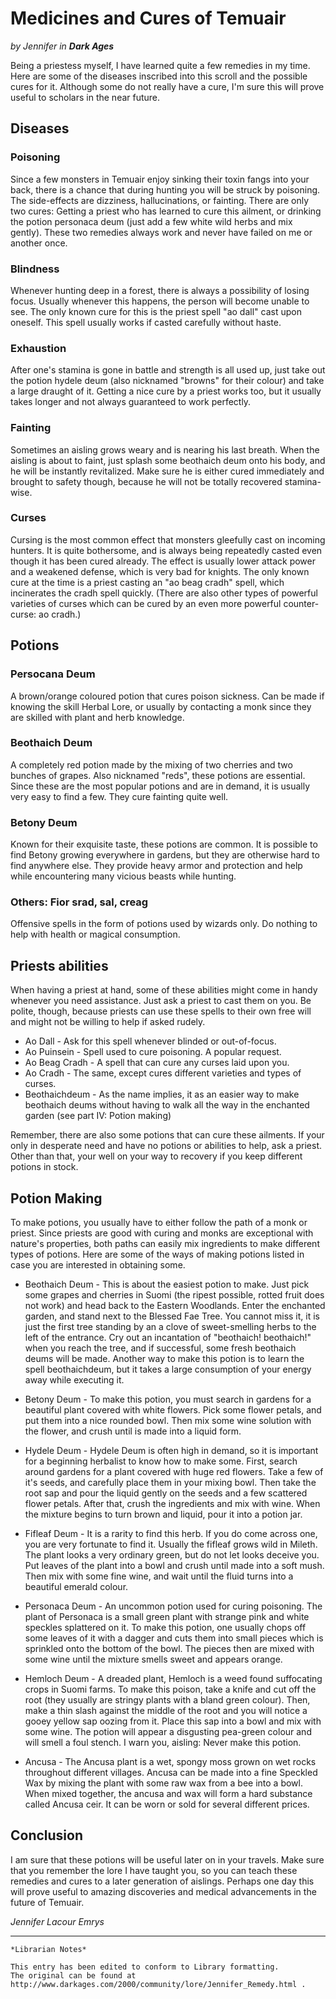 # Medicines and Cures of Temuair

_by Jennifer in_ ___Dark Ages___

Being a priestess myself, I have learned quite a few remedies in my time. Here are some of the diseases inscribed into this scroll and the possible cures for it. Although some do not really have a cure, I'm sure this will prove useful to scholars in the near future.

## Diseases

### Poisoning

Since a few monsters in Temuair enjoy sinking their toxin fangs into your back, there is a chance that during hunting you will be struck by poisoning. The side-effects are dizziness, hallucinations, or fainting. There are only two cures: Getting a priest who has learned to cure this ailment, or drinking the potion personaca deum (just add a few white wild herbs and mix gently). These two remedies always work and never have failed on me or another once.

### Blindness

Whenever hunting deep in a forest, there is always a possibility of losing focus. Usually whenever this happens, the person will become unable to see. The only known cure for this is the priest spell "ao dall" cast upon oneself. This spell usually works if casted carefully without haste.

### Exhaustion

After one's stamina is gone in battle and strength is all used up, just take out the potion hydele deum (also nicknamed "browns" for their colour) and take a large draught of it. Getting a nice cure by a priest works too, but it usually takes longer and not always guaranteed to work perfectly.

### Fainting

Sometimes an aisling grows weary and is nearing his last breath. When the aisling is about to faint, just splash some beothaich deum onto his body, and he will be instantly revitalized. Make sure he is either cured immediately and brought to safety though, because he will not be totally recovered stamina-wise.

### Curses

Cursing is the most common effect that monsters gleefully cast on incoming hunters. It is quite bothersome, and is always being repeatedly casted even though it has been cured already. The effect is usually lower attack power and a weakened defense, which is very bad for knights. The only known cure at the time is a priest casting an "ao beag cradh" spell, which incinerates the cradh spell quickly. (There are also other types of powerful varieties of curses which can be cured by an even more powerful counter-curse: ao cradh.)

## Potions

### Persocana Deum

A brown/orange coloured potion that cures poison sickness. Can be made if knowing the skill Herbal Lore, or usually by contacting a monk since they are skilled with plant and herb knowledge.

### Beothaich Deum

A completely red potion made by the mixing of two cherries and two bunches of grapes. Also nicknamed "reds", these potions are essential. Since these are the most popular potions and are in demand, it is usually very easy to find a few. They cure fainting quite well.

### Betony Deum

Known for their exquisite taste, these potions are common. It is possible to find Betony growing everywhere in gardens, but they are otherwise hard to find anywhere else. They provide heavy armor and protection and help while encountering many vicious beasts while hunting.

### Others: Fior srad, sal, creag

Offensive spells in the form of potions used by wizards only. Do nothing to help with health or magical consumption.

## Priests abilities

When having a priest at hand, some of these abilities might come in handy whenever you need assistance. Just ask a priest to cast them on you. Be polite, though, because priests can use these spells to their own free will and might not be willing to help if asked rudely.

+ Ao Dall - Ask for this spell whenever blinded or out-of-focus.
+ Ao Puinsein - Spell used to cure poisoning. A popular request.
+ Ao Beag Cradh - A spell that can cure any curses laid upon you.
+ Ao Cradh - The same, except cures different varieties and types of curses.
+ Beothaichdeum - As the name implies, it as an easier way to make beothaich deums without having to walk all the way in the enchanted garden (see part IV: Potion making)

Remember, there are also some potions that can cure these ailments. If your only in desperate need and have no potions or abilities to help, ask a priest. Other than that, your well on your way to recovery if you keep different potions in stock.

## Potion Making

To make potions, you usually have to either follow the path of a monk or priest. Since priests are good with curing and monks are exceptional with nature's properties, both paths can easily mix ingredients to make different types of potions. Here are some of the ways of making potions listed in case you are interested in obtaining some.

+ Beothaich Deum - This is about the easiest potion to make. Just pick some grapes and cherries in Suomi (the ripest possible, rotted fruit does not work) and head back to the Eastern Woodlands. Enter the enchanted garden, and stand next to the Blessed Fae Tree. You cannot miss it, it is just the first tree standing by an a clove of sweet-smelling herbs to the left of the entrance. Cry out an incantation of "beothaich! beothaich!" when you reach the tree, and if successful, some fresh beothaich deums will be made. Another way to make this potion is to learn the spell beothaichdeum, but it takes a large consumption of your energy away while executing it.

+ Betony Deum - To make this potion, you must search in gardens for a beautiful plant covered with white flowers. Pick some flower petals, and put them into a nice rounded bowl. Then mix some wine solution with the flower, and crush until is made into a liquid form.

+ Hydele Deum - Hydele Deum is often high in demand, so it is important for a beginning herbalist to know how to make some. First, search around gardens for a plant covered with huge red flowers. Take a few of it's seeds, and carefully place them in your mixing bowl. Then take the root sap and pour the liquid gently on the seeds and a few scattered flower petals. After that, crush the ingredients and mix with wine. When the mixture begins to turn brown and liquid, pour it into a potion jar.

+ Fifleaf Deum - It is a rarity to find this herb. If you do come across one, you are very fortunate to find it. Usually the fifleaf grows wild in Mileth. The plant looks a very ordinary green, but do not let looks deceive you. Put leaves of the plant into a bowl and crush until made into a soft mush. Then mix with some fine wine, and wait until the fluid turns into a beautiful emerald colour.

+ Personaca Deum - An uncommon potion used for curing poisoning. The plant of Personaca is a small green plant with strange pink and white speckles splattered on it. To make this potion, one usually chops off some leaves of it with a dagger and cuts them into small pieces which is sprinkled onto the bottom of the bowl. The pieces then are mixed with some wine until the mixture smells sweet and appears orange.

+ Hemloch Deum - A dreaded plant, Hemloch is a weed found suffocating crops in Suomi farms. To make this poison, take a knife and cut off the root (they usually are stringy plants with a bland green colour). Then, make a thin slash against the middle of the root and you will notice a gooey yellow sap oozing from it. Place this sap into a bowl and mix with some wine. The potion will appear a disgusting pea-green colour and will smell a foul stench. I warn you, aisling: Never make this potion.

+ Ancusa - The Ancusa plant is a wet, spongy moss grown on wet rocks throughout different villages. Ancusa can be made into a fine Speckled Wax by mixing the plant with some raw wax from a bee into a bowl. When mixed together, the ancusa and wax will form a hard substance called Ancusa ceir. It can be worn or sold for several different prices.

## Conclusion

I am sure that these potions will be useful later on in your travels. Make sure that you remember the lore I have taught you, so you can teach these remedies and cures to a later generation of aislings. Perhaps one day this will prove useful to amazing discoveries and medical advancements in the future of Temuair.

_Jennifer Lacour Emrys_

***

```
*Librarian Notes*

This entry has been edited to conform to Library formatting.
The original can be found at http://www.darkages.com/2000/community/lore/Jennifer_Remedy.html .
```

